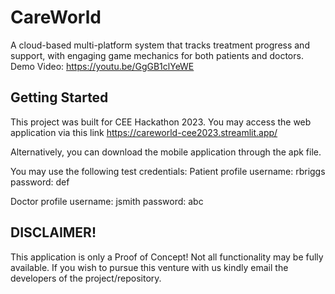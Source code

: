 # CareWorld
A cloud-based multi-platform system that tracks treatment progress and support, with engaging game mechanics for both patients and doctors.
Demo Video:
https://youtu.be/GgGB1clYeWE

## Getting Started
This project was built for CEE Hackathon 2023.
You may access the web application via this link
https://careworld-cee2023.streamlit.app/

Alternatively, you can download the mobile application through the apk file.

You may use the following test credentials:
Patient profile
username: rbriggs
password: def

Doctor profile
username: jsmith
password: abc

## DISCLAIMER!
This application is only a Proof of Concept! Not all functionality may be fully available. If you wish to pursue this venture with us kindly email the developers of the project/repository.